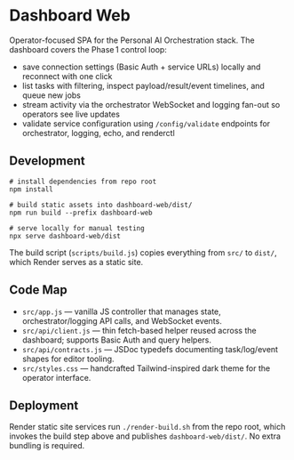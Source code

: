 # Dashboard Web

Operator-focused SPA for the Personal AI Orchestration stack. The dashboard covers the Phase 1 control loop:

- save connection settings (Basic Auth + service URLs) locally and reconnect with one click
- list tasks with filtering, inspect payload/result/event timelines, and queue new jobs
- stream activity via the orchestrator WebSocket and logging fan-out so operators see live updates
- validate service configuration using `/config/validate` endpoints for orchestrator, logging, echo, and renderctl

## Development

```
# install dependencies from repo root
npm install

# build static assets into dashboard-web/dist/
npm run build --prefix dashboard-web

# serve locally for manual testing
npx serve dashboard-web/dist
```

The build script (`scripts/build.js`) copies everything from `src/` to `dist/`, which Render serves as a static site.

## Code Map

- `src/app.js` — vanilla JS controller that manages state, orchestrator/logging API calls, and WebSocket events.
- `src/api/client.js` — thin fetch-based helper reused across the dashboard; supports Basic Auth and query helpers.
- `src/api/contracts.js` — JSDoc typedefs documenting task/log/event shapes for editor tooling.
- `src/styles.css` — handcrafted Tailwind-inspired dark theme for the operator interface.

## Deployment

Render static site services run `./render-build.sh` from the repo root, which invokes the build step above and publishes `dashboard-web/dist/`. No extra bundling is required.
